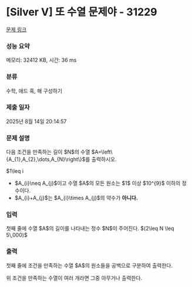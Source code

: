 # [Silver V] 또 수열 문제야 - 31229 

[문제 링크](https://www.acmicpc.net/problem/31229) 

### 성능 요약

메모리: 32412 KB, 시간: 36 ms

### 분류

수학, 애드 혹, 해 구성하기

### 제출 일자

2025년 8월 14일 20:14:57

### 문제 설명

<p>다음 조건을 만족하는 길이 $N$의 수열 $A=\left\{A_{1},A_{2},\dots,A_{N}\right\}$를 출력하시오.</p>

<p>$1\leq i<j \leq N$을 만족하는 모든 정수 $i$와 $j$에 대해서 다음 조건을 만족한다.</p>

<ul>
	<li>$A_{i}\neq A_{j}$이고 수열 $A$의 모든 원소는 $1$ 이상 $10^{9}$ 이하의 정수이다.</li>
	<li>$A_{i}+A_{j}$는 $A_{i}\times A_{j}$의 약수가 <strong>아니다.</strong></li>
</ul>

### 입력 

 <p>첫째 줄에 수열 $A$의 길이를 나타내는 정수 $N$이 주어진다. $(2\leq N \leq 5\,000)$</p>

### 출력 

 <p>첫째 줄에 조건을 만족하는 수열 $A$의 원소들을 공백으로 구분하여 출력한다.</p>

<p>위 조건을 만족하는 수열이 여러 개라면 그중 아무거나 출력한다.</p>

